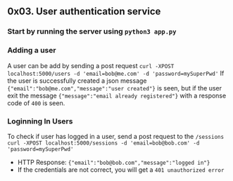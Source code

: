 ## 0x03. User authentication service

### Start by running the server using `python3 app.py`

### Adding a user 
A user can be add by sending a post request `curl -XPOST localhost:5000/users -d 'email=bob@me.com' -d 'password=mySuperPwd'`
If the user is successfully created a json message `{"email":"bob@me.com","message":"user created"}` is seen, but if the user exit the message `{"message":"email already registered"}` with a response code of `400` is seen.

### Loginning In Users
To check if user has logged in a user, send a post request to the `/sessions` `curl -XPOST localhost:5000/sessions -d 'email=bob@bob.com' -d 'password=mySuperPwd'`
- HTTP Response: `{"email":"bob@bob.com","message":"logged in"}`
- If the credentials are not correct, you will get a `401 unauthorized error`
